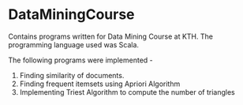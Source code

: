 # DataMiningCourse

Contains programs written for Data Mining Course at KTH. The programming language used was Scala.

The following programs were implemented - 
1. Finding similarity of documents.
2. Finding frequent itemsets using Apriori Algorithm
3. Implementing Triest Algorithm to compute the number of triangles

